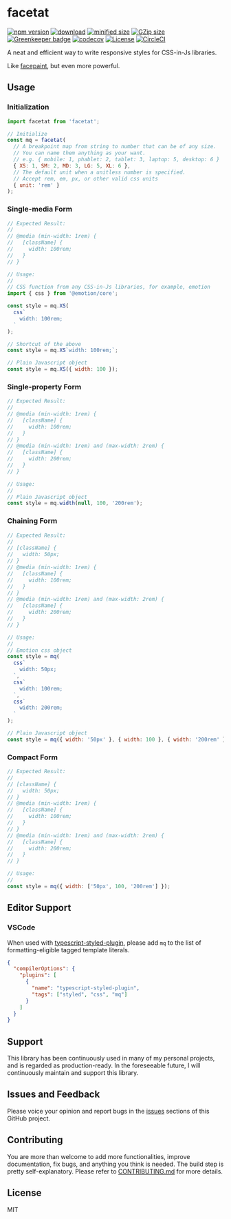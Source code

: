 # facetat

[![npm version](https://badgen.net/npm/v/facetat)](https://www.npmjs.com/package/facetat)
[![download](https://badgen.net/npm/dm/facetat)](https://www.npmjs.com/package/facetat)
[![minified size](https://badgen.net/bundlephobia/min/facetat)](https://bundlephobia.com/result?p=facetat@1.1.4)
[![GZip size](https://badgen.net/bundlephobia/minzip/facetat)](https://bundlephobia.com/result?p=facetat@1.1.4)
[![Greenkeeper badge](https://badges.greenkeeper.io/billykwok/facetat.svg)](https://github.com/billykwok/facetat)
[![codecov](https://codecov.io/gh/billykwok/facetat/branch/master/graph/badge.svg)](https://codecov.io/gh/billykwok/facetat)
[![License](https://badgen.net/npm/license/facetat)](https://github.com/billykwok/facetat/blob/master/LICENSE)
[![CircleCI](https://circleci.com/gh/billykwok/facetat/tree/master.svg?style=svg)](https://circleci.com/gh/billykwok/facetat/tree/master)

A neat and efficient way to write responsive styles for CSS-in-Js libraries.

Like [facepaint](https://github.com/emotion-js/facepaint), but even more powerful.

## Usage

### Initialization

```javascript
import facetat from 'facetat';

// Initialize
const mq = facetat(
  // A breakpoint map from string to number that can be of any size.
  // You can name them anything as your want.
  // e.g. { mobile: 1, phablet: 2, tablet: 3, laptop: 5, desktop: 6 }
  { XS: 1, SM: 2, MD: 3, LG: 5, XL: 6 },
  // The default unit when a unitless number is specified.
  // Accept rem, em, px, or other valid css units
  { unit: 'rem' }
);
```

### Single-media Form

```javascript
// Expected Result:
//
// @media (min-width: 1rem) {
//   [className] {
//     width: 100rem;
//   }
// }

// Usage:
//
// CSS function from any CSS-in-Js libraries, for example, emotion
import { css } from '@emotion/core';

const style = mq.XS(
  css`
    width: 100rem;
  `
);

// Shortcut of the above
const style = mq.XS`width: 100rem;`;

// Plain Javascript object
const style = mq.XS({ width: 100 });
```

### Single-property Form

```javascript
// Expected Result:
//
// @media (min-width: 1rem) {
//   [className] {
//     width: 100rem;
//   }
// }
// @media (min-width: 1rem) and (max-width: 2rem) {
//   [className] {
//     width: 200rem;
//   }
// }

// Usage:
//
// Plain Javascript object
const style = mq.width(null, 100, '200rem');
```

### Chaining Form

```javascript
// Expected Result:
//
// [className] {
//   width: 50px;
// }
// @media (min-width: 1rem) {
//   [className] {
//     width: 100rem;
//   }
// }
// @media (min-width: 1rem) and (max-width: 2rem) {
//   [className] {
//     width: 200rem;
//   }
// }

// Usage:
//
// Emotion css object
const style = mq(
  css`
    width: 50px;
  `,
  css`
    width: 100rem;
  `,
  css`
    width: 200rem;
  `
);

// Plain Javascript object
const style = mq({ width: '50px' }, { width: 100 }, { width: '200rem' });
```

### Compact Form

```javascript
// Expected Result:
//
// [className] {
//   width: 50px;
// }
// @media (min-width: 1rem) {
//   [className] {
//     width: 100rem;
//   }
// }
// @media (min-width: 1rem) and (max-width: 2rem) {
//   [className] {
//     width: 200rem;
//   }
// }

// Usage:
//
const style = mq({ width: ['50px', 100, '200rem'] });
```

## Editor Support

### VSCode

When used with [typescript-styled-plugin](https://github.com/Microsoft/typescript-styled-plugin#configuration), please add `mq` to the list of formatting-eligible tagged template literals.

```json
{
  "compilerOptions": {
    "plugins": [
      {
        "name": "typescript-styled-plugin",
        "tags": ["styled", "css", "mq"]
      }
    ]
  }
}
```

## Support

This library has been continuously used in many of my personal projects, and is regarded as production-ready. In the foreseeable future, I will continuously maintain and support this library.

## Issues and Feedback

Please voice your opinion and report bugs in the [issues](https://github.com/billykwok/facetat/issues) sections of this GitHub project.

## Contributing

You are more than welcome to add more functionalities, improve documentation, fix bugs, and anything you think is needed. The build step is pretty self-explanatory. Please refer to [CONTRIBUTING.md](https://github.com/billykwok/facetat/blob/master/CONTRIBUTING.md) for more details.

## License

MIT
